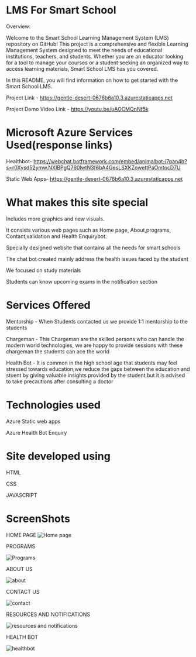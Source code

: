 # LMS For Smart School
Overview:

Welcome to the Smart School Learning Management System (LMS) repository on GitHub! This project is a comprehensive and flexible Learning Management System designed to meet the needs of educational institutions, teachers, and students. Whether you are an educator looking for a tool to manage your courses or a student seeking an organized way to access learning materials, Smart School LMS has you covered.

In this README, you will find information on how to get started with the Smart School LMS.

Project Link - https://gentle-desert-0676b6a10.3.azurestaticapps.net

Project Demo Video Link - https://youtu.be/uAOCMQnNf5k

# Microsoft Azure Services Used(response links)

Healthbot- https://webchat.botframework.com/embed/animalbot-i7pan4h?s=r0Xysd52ymw.NXIBPgQ760lwtN3f6bA4GesLSXKZowettPaOmtocD7U

Static Web Apps- https://gentle-desert-0676b6a10.3.azurestaticapps.net
# What makes this site special

Includes more graphics and new visuals.

It consists various web pages such as Home page, About,programs, Contact,validation and Health Enquirybot.

Specially designed website that contains all the needs for smart schools

The chat bot created mainly address the health issues faced by the student

We focused on study materials 

Students can know upcoming exams in the notification section

# Services Offered

Mentorship - When Students contacted us we provide 1:1 mentorship to the students

Chargeman - This Chargeman are the skilled persons who can handle the modern world technologies, we are happy to provide sessions with these chargeman the students can ace the world

Health Bot - It is common in the high school age that students may feel stressed towards education,we reduce the gaps between the education and stuent by giving valuable insights provided by the student,but it is advised to take precautions after consulting a doctor

# Technologies used

Azure Static web apps

Azure Health Bot Enquiry

# Site developed using

HTML

CSS

JAVASCRIPT

# ScreenShots

HOME PAGE
![Home page](https://github.com/21A35A0506/TCSMBU2023/assets/110119399/69c911a8-5aed-424f-ad07-bbcf440e0db2)

PROGRAMS

![Programs](https://github.com/21A35A0506/TCSMBU2023/assets/110119399/e8265e0a-eea5-4c4a-8d4e-396c06194255)


ABOUT US

![about](https://github.com/21A35A0506/TCSMBU2023/assets/110119399/0515a185-40aa-412d-a578-9161eba84f24)


CONTACT US

![contact](https://github.com/21A35A0506/TCSMBU2023/assets/110119399/16dc5191-d9f5-4405-a3fb-197cc33da8c5)

RESOURCES AND NOTIFICATIONS

![resources and notifications](https://github.com/21A35A0506/TCSMBU2023/assets/110119399/6f4c7017-371e-46fa-8401-7288a203b7ed)

HEALTH BOT

![healthbot](https://github.com/21A35A0506/TCSMBU2023/assets/110119399/66858a7e-4adb-4926-a34b-9dc850b0ba24)
